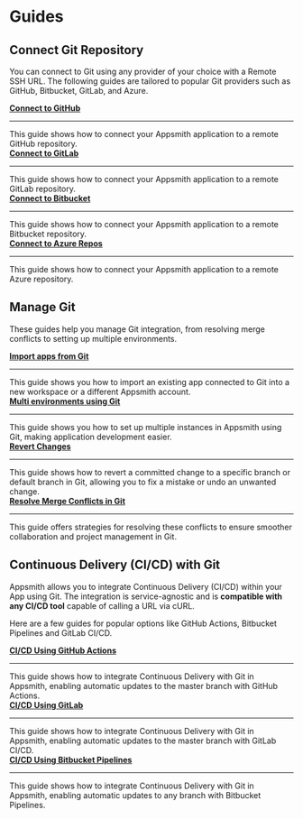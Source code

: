 # Guides


## Connect Git Repository

You can connect to Git using any provider of your choice with a Remote SSH URL. The following guides are tailored to popular Git providers such as GitHub, Bitbucket, GitLab, and Azure.

<div className="containerGridSampleApp">
<div className="containerColumnSampleApp columnGrid column-one">
        <div className="containerCol">
            <a href="/advanced-concepts/version-control-with-git/guides/setup-github"><strong>Connect to GitHub</strong></a>
        </div> <hr/>
        <div className="containerDescription">This guide shows how to connect your Appsmith application to a remote GitHub repository.</div>
        <div className="containerTutorialLink"></div>
    </div>
<div className="containerColumnSampleApp columnGrid column-two">
<div className="containerCol">
            <a href="/advanced-concepts/version-control-with-git/guides/setup-gitlab"><strong>Connect to GitLab</strong></a>
        </div> <hr/>
        <div className="containerDescription">This guide shows how to connect your Appsmith application to a remote GitLab repository.</div>
</div>
</div>

<div className="containerGridSampleApp">
<div className="containerColumnSampleApp columnGrid column-one">
        <div className="containerCol">
            <a href="/advanced-concepts/version-control-with-git/guides/setup-bitbucket"><strong>Connect to Bitbucket</strong></a>
        </div> <hr/>
        <div className="containerDescription">This guide shows how to connect your Appsmith application to a remote Bitbucket repository.</div>
        <div className="containerTutorialLink"></div>
    </div>
<div className="containerColumnSampleApp columnGrid column-two">
<div className="containerCol">
            <a href="/advanced-concepts/version-control-with-git/guides/setup-other-provider"><strong>Connect to Azure Repos</strong></a>
        </div> <hr/>
        <div className="containerDescription">This guide shows how to connect your Appsmith application to a remote Azure repository.</div>
</div>
</div>

## Manage Git

These guides help you manage Git integration, from resolving merge conflicts to setting up multiple environments.


<div className="containerGridSampleApp">
<div className="containerColumnSampleApp columnGrid column-one">
        <div className="containerCol">
            <a href="/advanced-concepts/version-control-with-git/import-from-repository"><strong>Import apps from Git</strong></a>
        </div> <hr/>
        <div className="containerDescription">This guide shows you how to import an existing app connected to Git into a new workspace or a different Appsmith account.</div>
        <div className="containerTutorialLink"></div>
    </div>
<div className="containerColumnSampleApp columnGrid column-two">
<div className="containerCol">
            <a href="/advanced-concepts/version-control-with-git/environments-with-git"><strong>Multi environments using Git</strong></a>
        </div> <hr/>
        <div className="containerDescription">This guide shows you how to set up multiple instances in Appsmith using Git, making application development easier.</div>
</div>
</div>

<div className="containerGridSampleApp">
<div className="containerColumnSampleApp columnGrid column-one">
        <div className="containerCol">
            <a href="/advanced-concepts/version-control-with-git/revert-changes"><strong>Revert Changes</strong></a>
        </div> <hr/>
        <div className="containerDescription">This guide shows how to revert a committed change to a specific branch or default branch in Git, allowing you to fix a mistake or undo an unwanted change.</div>
        <div className="containerTutorialLink"></div>
    </div>
<div className="containerColumnSampleApp columnGrid column-two">
<div className="containerCol">
            <a href="/advanced-concepts/version-control-with-git/commit-and-push"><strong>Resolve Merge Conflicts in Git</strong></a>
        </div> <hr/>
        <div className="containerDescription">This guide offers strategies for resolving these conflicts to ensure smoother collaboration and project management in Git. </div>
</div>
</div>

## Continuous Delivery (CI/CD) with Git

Appsmith allows you to integrate Continuous Delivery (CI/CD) within your App using Git. The integration is service-agnostic and is **compatible with any CI/CD tool** capable of calling a URL via cURL. 

Here are a few guides for popular options like GitHub Actions, Bitbucket Pipelines and GitLab CI/CD.

<div className="containerGridSampleApp">
<div className="containerColumnSampleApp columnGrid column-one">
        <div className="containerCol">
            <a href="/advanced-concepts/version-control-with-git/cd-with-github-actions"><strong>CI/CD Using GitHub Actions</strong></a>
        </div> <hr/>
        <div className="containerDescription">This guide shows how to integrate Continuous Delivery with Git in Appsmith, enabling automatic updates to the master branch with GitHub Actions.</div>
        <div className="containerTutorialLink"></div>
    </div>
<div className="containerColumnSampleApp columnGrid column-two">
<div className="containerCol">
            <a href="/advanced-concepts/version-control-with-git/cd-with-gitlab"><strong>CI/CD Using GitLab</strong></a>
        </div> <hr/>
        <div className="containerDescription">This guide shows how to integrate Continuous Delivery with Git in Appsmith, enabling automatic updates to the master branch with GitLab CI/CD.</div>
</div>
</div>

<div className="containerGridSampleApp">
    <div className="containerColumnSampleApp columnGrid column-one">
        <div className="containerCol">
           <a href="/advanced-concepts/version-control-with-git/cd-with-bitbucket"><strong>CI/CD Using Bitbucket Pipelines</strong></a>
        </div><hr/>
        <div className="containerDescription">This guide shows how to integrate Continuous Delivery with Git in Appsmith, enabling automatic updates to any branch with Bitbucket Pipelines.</div>
    </div>
    <div className="columnGrid column-two" style={{margin: "10px"}}>
   </div>
</div>

